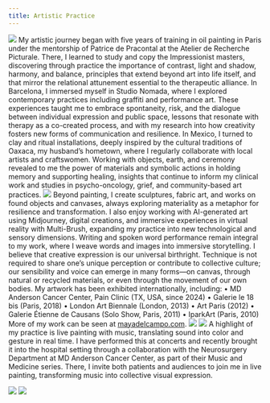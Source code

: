 ```yaml
---
title: Artistic Practice
---
```


![](../assets/art/eyetoeye.jpg)
My artistic journey began with five years of training in oil painting in Paris under the mentorship of Patrice de Pracontal at the Atelier de Recherche Picturale. There, I learned to study and copy the Impressionist masters, discovering through practice the importance of contrast, light and shadow, harmony, and balance, principles that extend beyond art into life itself, and that mirror the relational attunement essential to the therapeutic alliance.
In Barcelona, I immersed myself in Studio Nomada, where I explored contemporary practices including graffiti and performance art. These experiences taught me to embrace spontaneity, risk, and the dialogue between individual expression and public space, lessons that resonate with therapy as a co-created process, and with my research into how creativity fosters new forms of communication and resilience.
In Mexico, I turned to clay and ritual installations, deeply inspired by the cultural traditions of Oaxaca, my husband’s hometown, where I regularly collaborate with local artists and craftswomen. Working with objects, earth, and ceremony revealed to me the power of materials and symbolic actions in holding memory and supporting healing, insights that continue to inform my clinical work and studies in psycho-oncology, grief, and community-based art practices.
![](../assets/art/paintingMural.jpg)
Beyond painting, I create sculptures, fabric art, and works on found objects and canvases, always exploring materiality as a metaphor for resilience and transformation. I also enjoy working with AI-generated art using Midjourney, digital creations, and immersive experiences in virtual reality with Multi-Brush, expanding my practice into new technological and sensory dimensions.
Writing and spoken word performance remain integral to my work, where I weave words and images into immersive storytelling. I believe that creative expression is our universal birthright. Technique is not required to share one’s unique perception or contribute to collective culture; our sensibility and voice can emerge in many forms—on canvas, through natural or recycled materials, or even through the movement of our own bodies.
My artwork has been exhibited internationally, including:
• MD Anderson Cancer Center, Pain Clinic (TX, USA, since 2024)
• Galerie le 18 bis (Paris, 2018)
• London Art Biennale (London, 2013)
• Art Paris (2012)
• Galerie Étienne de Causans (Solo Show, Paris, 2011)
• IparkArt (Paris, 2010)
More of my work can be seen at [mayadelcampo.com](mayadelcampo.com).
![](../assets/art/alebrije.jpg)
![](../assets/art/multibrush.jpg)
A highlight of my practice is live painting with music, translating sound into color and gesture in real time. I have performed this at concerts and recently brought it into the hospital setting through a collaboration with the Neurosurgery Department at MD Anderson Cancer Center, as part of their Music and Medicine series. There, I invite both patients and audiences to join me in live painting, transforming music into collective visual expression.

![](../assets/art/music-in-medecine.jpg)
![](../assets/art/brain-on-music.jpg)
